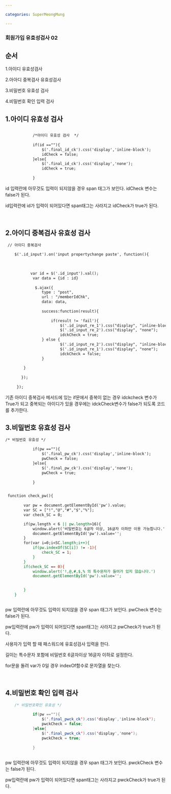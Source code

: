 ```yaml
---

categories: SuperMeongMung

---
```



### 회원가입 유효성검사 02

순서
---

1.아이디 유효성검사

2.아아디 중복검사 유효성검사

3.비밀번호 유효성 검사

4.비밀번호 확인 입력 검사







1.아이디 유효성 검사
---

```jsp

    		/*아이디 유효성 검사  */
    		
    		if(id ==""){
    			$('.final_id_ck').css('display','inline-block');
    			idCheck = false;
    		}else{
    			$('.final_id_ck').css('display','none');
    			idCheck = true;
    			
    		}

```

id 입력란에 아무것도 입력이 되지않을 경우 span 태그가 보인다. idCheck 변수는 false가 된다.

id입력란에 id가 입력이 되어있다면 span태그는 사라지고 idCheck가 true가 된다.


&nbsp;


2.아이디 중복검사 유효성 검사
---

```jsp
 // 아이디 중복검사
    
	$('.id_input').on('input propertychange paste', function(){
	 		
	    
	    	
		   var id = $('.id_input').val();
		    var data = {id : id}
												
			 $.ajax({
				type : "post",
				url : "/memberIdChk",
				data: data,
				
				success:function(result){
													    		
					if(result != 'fail'){
						$('.id_input_re_1').css("display", "inline-block");
			    		$('.id_input_re_2').css("display", "none");		
			    		idckCheck = true;
				} else {
						$('.id_input_re_2').css("display", "inline-block");
						$('.id_input_re_1').css("display", "none");		
						idckCheck = false;
				}
										  
		}
											    	
	   }); 
											    
	 });

```

기존 아이디 중복검사 메서드에 있는 if문에서 중복이 없는 경우 idckcheck 변수가 True가 되고 중복되는 아이디가 있을 경우에는 idckCheck변수가 false가 되도록 코드를 추가한다.



3.비밀번호 유효성 검사
---

```jsp
/* 비밀번호 유효성 */
    		
    		if(pw ==""){
    			$('.final_pw_ck').css('display','inline-block');
    			pwCheck = false;
    		}else{
    			$('.final_pw_ck').css('display','none');
    			pwCheck = true;
    			
    		}


 function check_pw(){
		 
        var pw = document.getElementById('pw').value;
        var SC = ["!","@","#","$","%"];
        var check_SC = 0;

        if(pw.length < 6 || pw.length>16){
            window.alert('비밀번호는 6글자 이상, 16글자 이하만 이용 가능합니다.');
            document.getElementById('pw').value='';
        }
        for(var i=0;i<SC.length;i++){
            if(pw.indexOf(SC[i]) != -1){
                check_SC = 1;
            }
        }
        if(check_SC == 0){
            window.alert('!,@,#,$,% 의 특수문자가 들어가 있지 않습니다.')
            document.getElementById('pw').value='';
        

        }
    } 



```

pw 입력란에 아무것도 입력이 되지않을 경우 span 태그가 보인다. pwCheck 변수는 false가 된다.

pw입력란에 pw가 입력이 되어있다면 span태그는 사라지고 pwCheck가 true가 된다.

사용자가 입력 할 때 패스워드에 유효성검사 입력을 한다.
 
길이는 특수문자 포함에 비밀번호 6글자이상 16글자 이하로 설정한다.

for문을 돌려 var가 0일 경우 indexOf함수로 문자열을 찾는다.


&nbsp;

4.비밀번호 확인 입력 검사
---

```java
	/* 비밀번호확인 유효성 */
    		
    		if(pw ==""){
    			$('.final_pwck_ck').css('display','inline-block');
    			pwckCheck = false;
    		}else{
    			$('.final_pwck_ck').css('display','none');
    			pwckCheck = true;
    			
    		} 
 		

```

pw 입력란에 아무것도 입력이 되지않을 경우 span 태그가 보인다. pwckCheck 변수는 false가 된다.

pw입력란에 pw가 입력이 되어있다면 span태그는 사라지고 pwckCheck가 true가 된다.



